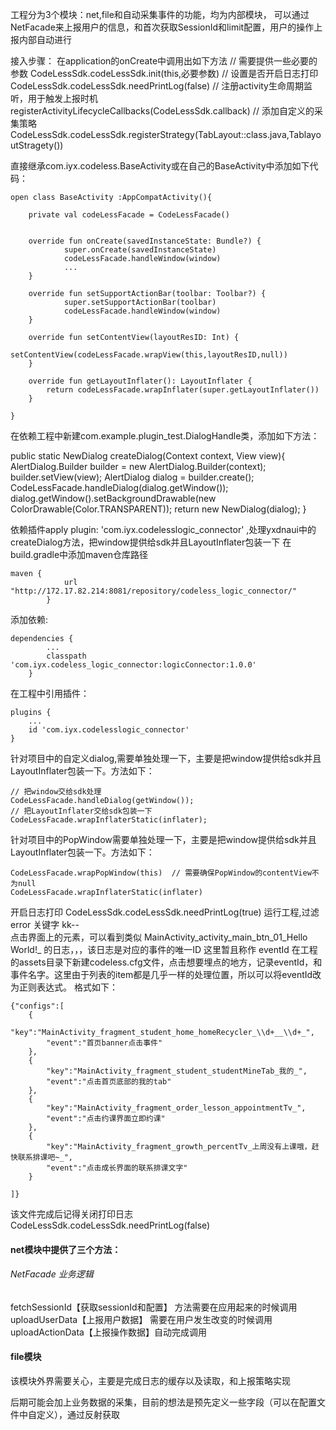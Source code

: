 工程分为3个模块：net,file和自动采集事件的功能，均为内部模块，
可以通过NetFacade来上报用户的信息，和首次获取SessionId和limit配置，用户的操作上报内部自动进行


接入步骤：
在application的onCreate中调用出如下方法
// 需要提供一些必要的参数
CodeLessSdk.codeLessSdk.init(this,必要参数)
// 设置是否开启日志打印
CodeLessSdk.codeLessSdk.needPrintLog(false)
// 注册activity生命周期监听，用于触发上报时机
registerActivityLifecycleCallbacks(CodeLessSdk.callback)
// 添加自定义的采集策略
CodeLessSdk.codeLessSdk.registerStrategy(TabLayout::class.java,TablayoutStragety())

直接继承com.iyx.codeless.BaseActivity或在自己的BaseActivity中添加如下代码：
```
open class BaseActivity :AppCompatActivity(){

    private val codeLessFacade = CodeLessFacade()


    override fun onCreate(savedInstanceState: Bundle?) {
            super.onCreate(savedInstanceState)
            codeLessFacade.handleWindow(window)
            ...
    }

    override fun setSupportActionBar(toolbar: Toolbar?) {
            super.setSupportActionBar(toolbar)
            codeLessFacade.handleWindow(window)
    }

    override fun setContentView(layoutResID: Int) {
            setContentView(codeLessFacade.wrapView(this,layoutResID,null))
    }

    override fun getLayoutInflater(): LayoutInflater {
        return codeLessFacade.wrapInflater(super.getLayoutInflater())
    }

}
```

在依赖工程中新建com.example.plugin_test.DialogHandle类，添加如下方法：

public static NewDialog createDialog(Context context, View view){
        AlertDialog.Builder builder = new AlertDialog.Builder(context);
        builder.setView(view);
        AlertDialog dialog = builder.create();
        CodeLessFacade.handleDialog(dialog.getWindow());
        dialog.getWindow().setBackgroundDrawable(new ColorDrawable(Color.TRANSPARENT));
        return new NewDialog(dialog);
    }


依赖插件apply plugin: 'com.iyx.codelesslogic_connector' ,处理yxdnaui中的createDialog方法，把window提供给sdk并且LayoutInflater包装一下
在build.gradle中添加maven仓库路径
```
maven {
            url "http://172.17.82.214:8081/repository/codeless_logic_connector/"
        }
```

添加依赖:
```
dependencies {
        ...
        classpath 'com.iyx.codeless_logic_connector:logicConnector:1.0.0'
    }
```

在工程中引用插件：
```
plugins {
    ...
    id 'com.iyx.codelesslogic_connector'
}
```


针对项目中的自定义dialog,需要单独处理一下，主要是把window提供给sdk并且LayoutInflater包装一下。方法如下：
```
// 把window交给sdk处理
CodeLessFacade.handleDialog(getWindow());
// 把LayoutInflater交给sdk包装一下
CodeLessFacade.wrapInflaterStatic(inflater);
```

针对项目中的PopWindow需要单独处理一下，主要是把window提供给sdk并且LayoutInflater包装一下。方法如下：
```
CodeLessFacade.wrapPopWindow(this)  // 需要确保PopWindow的contentView不为null
CodeLessFacade.wrapInflaterStatic(inflater)
```


开启日志打印   CodeLessSdk.codeLessSdk.needPrintLog(true)   运行工程,过滤 error  关键字 kk--  
点击界面上的元素，可以看到类似  MainActivity_activity_main_btn_01_Hello World!_  的日志，，，该日志是对应的事件的唯一ID  这里暂且称作  eventId
在工程的assets目录下新建codeless.cfg文件，点击想要埋点的地方，记录eventId，和事件名字。这里由于列表的item都是几乎一样的处理位置，所以可以将eventId改为正则表达式。
格式如下：
```
{"configs":[
    {
        "key":"MainActivity_fragment_student_home_homeRecycler_\\d+__\\d+_",
        "event":"首页banner点击事件"
    },
    {
        "key":"MainActivity_fragment_student_studentMineTab_我的_",
        "event":"点击首页底部的我的tab"
    },
    {
        "key":"MainActivity_fragment_order_lesson_appointmentTv_",
        "event":"点击约课界面立即约课"
    },
    {
        "key":"MainActivity_fragment_growth_percentTv_上周没有上课哦，赶快联系排课吧~_",
        "event":"点击成长界面的联系排课文字"
    }

]}
```

该文件完成后记得关闭打印日志 CodeLessSdk.codeLessSdk.needPrintLog(false)



#### net模块中提供了三个方法：
###### NetFacade  业务逻辑
fetchSessionId【获取sessionId和配置】 方法需要在应用起来的时候调用
uploadUserData【上报用户数据】 需要在用户发生改变的时候调用
uploadActionData【上报操作数据】自动完成调用

#### file模块
该模块外界需要关心，主要是完成日志的缓存以及读取，和上报策略实现



后期可能会加上业务数据的采集，目前的想法是预先定义一些字段（可以在配置文件中自定义），通过反射获取